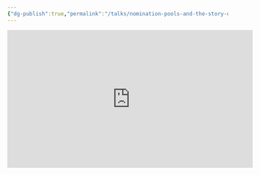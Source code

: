 ```yaml
---
{"dg-publish":true,"permalink":"/talks/nomination-pools-and-the-story-of-the-polkadot-s-n-po-s-polkadot-decoded-2022/","created":"2023-08-28T21:03:43.000+08:00","updated":"2023-08-28T21:03:43.640+08:00"}
---
```





<iframe width="560" height="315" src="https://www.youtube.com/embed/_wjAYivFQBU" title="YouTube video player" frameborder="0" allow="accelerometer; autoplay; clipboard-write; encrypted-media; gyroscope; picture-in-picture" allowfullscreen></iframe>
